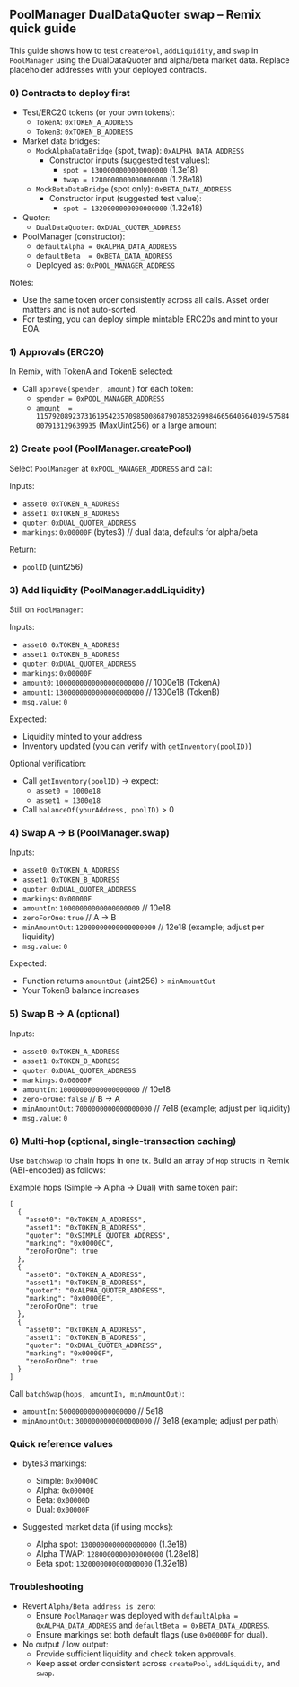 ## PoolManager DualDataQuoter swap – Remix quick guide

This guide shows how to test `createPool`, `addLiquidity`, and `swap` in `PoolManager` using the DualDataQuoter and alpha/beta market data. Replace placeholder addresses with your deployed contracts.

### 0) Contracts to deploy first
- Test/ERC20 tokens (or your own tokens):
  - `TokenA`: `0xTOKEN_A_ADDRESS`
  - `TokenB`: `0xTOKEN_B_ADDRESS`
- Market data bridges:
  - `MockAlphaDataBridge` (spot, twap): `0xALPHA_DATA_ADDRESS`
    - Constructor inputs (suggested test values):
      - `spot = 1300000000000000000`  (1.3e18)
      - `twap = 1280000000000000000`  (1.28e18)
  - `MockBetaDataBridge` (spot only): `0xBETA_DATA_ADDRESS`
    - Constructor input (suggested test value):
      - `spot = 1320000000000000000`  (1.32e18)
- Quoter:
  - `DualDataQuoter`: `0xDUAL_QUOTER_ADDRESS`
- PoolManager (constructor):
  - `defaultAlpha = 0xALPHA_DATA_ADDRESS`
  - `defaultBeta  = 0xBETA_DATA_ADDRESS`
  - Deployed as: `0xPOOL_MANAGER_ADDRESS`

Notes:
- Use the same token order consistently across all calls. Asset order matters and is not auto-sorted.
- For testing, you can deploy simple mintable ERC20s and mint to your EOA.

### 1) Approvals (ERC20)
In Remix, with TokenA and TokenB selected:
- Call `approve(spender, amount)` for each token:
  - `spender = 0xPOOL_MANAGER_ADDRESS`
  - `amount  = 115792089237316195423570985008687907853269984665640564039457584007913129639935` (MaxUint256) or a large amount

### 2) Create pool (PoolManager.createPool)
Select `PoolManager` at `0xPOOL_MANAGER_ADDRESS` and call:

Inputs:
- `asset0`: `0xTOKEN_A_ADDRESS`
- `asset1`: `0xTOKEN_B_ADDRESS`
- `quoter`: `0xDUAL_QUOTER_ADDRESS`
- `markings`: `0x00000F` (bytes3)  // dual data, defaults for alpha/beta

Return:
- `poolID` (uint256)

### 3) Add liquidity (PoolManager.addLiquidity)
Still on `PoolManager`:

Inputs:
- `asset0`: `0xTOKEN_A_ADDRESS`
- `asset1`: `0xTOKEN_B_ADDRESS`
- `quoter`: `0xDUAL_QUOTER_ADDRESS`
- `markings`: `0x00000F`
- `amount0`: `1000000000000000000000`   // 1000e18 (TokenA)
- `amount1`: `1300000000000000000000`  // 1300e18 (TokenB)
- `msg.value`: `0`

Expected:
- Liquidity minted to your address
- Inventory updated (you can verify with `getInventory(poolID)`)

Optional verification:
- Call `getInventory(poolID)` → expect:
  - `asset0 ≈ 1000e18`
  - `asset1 ≈ 1300e18`
- Call `balanceOf(yourAddress, poolID)` > 0

### 4) Swap A → B (PoolManager.swap)
Inputs:
- `asset0`: `0xTOKEN_A_ADDRESS`
- `asset1`: `0xTOKEN_B_ADDRESS`
- `quoter`: `0xDUAL_QUOTER_ADDRESS`
- `markings`: `0x00000F`
- `amountIn`: `10000000000000000000`     // 10e18
- `zeroForOne`: `true`                    // A → B
- `minAmountOut`: `12000000000000000000` // 12e18 (example; adjust per liquidity)
- `msg.value`: `0`

Expected:
- Function returns `amountOut` (uint256) > `minAmountOut`
- Your TokenB balance increases

### 5) Swap B → A (optional)
Inputs:
- `asset0`: `0xTOKEN_A_ADDRESS`
- `asset1`: `0xTOKEN_B_ADDRESS`
- `quoter`: `0xDUAL_QUOTER_ADDRESS`
- `markings`: `0x00000F`
- `amountIn`: `10000000000000000000`     // 10e18
- `zeroForOne`: `false`                   // B → A
- `minAmountOut`: `7000000000000000000`  // 7e18 (example; adjust per liquidity)
- `msg.value`: `0`

### 6) Multi-hop (optional, single-transaction caching)
Use `batchSwap` to chain hops in one tx. Build an array of `Hop` structs in Remix (ABI-encoded) as follows:

Example hops (Simple → Alpha → Dual) with same token pair:
```
[
  {
    "asset0": "0xTOKEN_A_ADDRESS",
    "asset1": "0xTOKEN_B_ADDRESS",
    "quoter": "0xSIMPLE_QUOTER_ADDRESS",
    "marking": "0x00000C",
    "zeroForOne": true
  },
  {
    "asset0": "0xTOKEN_A_ADDRESS",
    "asset1": "0xTOKEN_B_ADDRESS",
    "quoter": "0xALPHA_QUOTER_ADDRESS",
    "marking": "0x00000E",
    "zeroForOne": true
  },
  {
    "asset0": "0xTOKEN_A_ADDRESS",
    "asset1": "0xTOKEN_B_ADDRESS",
    "quoter": "0xDUAL_QUOTER_ADDRESS",
    "marking": "0x00000F",
    "zeroForOne": true
  }
]
```

Call `batchSwap(hops, amountIn, minAmountOut)`:
- `amountIn`: `5000000000000000000`   // 5e18
- `minAmountOut`: `3000000000000000000` // 3e18 (example; adjust per path)

### Quick reference values
- bytes3 markings:
  - Simple: `0x00000C`
  - Alpha:  `0x00000E`
  - Beta:   `0x00000D`
  - Dual:   `0x00000F`

- Suggested market data (if using mocks):
  - Alpha spot: `1300000000000000000` (1.3e18)
  - Alpha TWAP: `1280000000000000000` (1.28e18)
  - Beta spot:  `1320000000000000000` (1.32e18)

### Troubleshooting
- Revert `Alpha/Beta address is zero`:
  - Ensure `PoolManager` was deployed with `defaultAlpha = 0xALPHA_DATA_ADDRESS` and `defaultBeta = 0xBETA_DATA_ADDRESS`.
  - Ensure markings set both default flags (use `0x00000F` for dual).
- No output / low output:
  - Provide sufficient liquidity and check token approvals.
  - Keep asset order consistent across `createPool`, `addLiquidity`, and `swap`.

